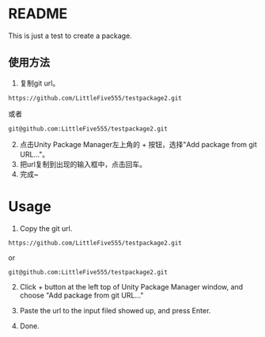 # README

This is just a test to create a package.

## 使用方法

1. 复制git url。

```
https://github.com/LittleFive555/testpackage2.git
```

或者

```
git@github.com:LittleFive555/testpackage2.git
```

2. 点击Unity Package Manager左上角的 + 按钮，选择"Add package from git URL..."。
3. 把url复制到出现的输入框中，点击回车。
4. 完成~

# Usage

1. Copy the git url.

```
https://github.com/LittleFive555/testpackage2.git
```

or

```
git@github.com:LittleFive555/testpackage2.git
```

2. Click + button at the left top of Unity Package Manager window, and choose "Add package from git URL..."

3. Paste the url to the input filed showed up, and press Enter.
4. Done.